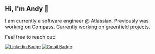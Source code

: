 ## Hi, I'm Andy 👋

<font size="3">I am currently a software engineer @ Atlassian. Previously was working on Compass. Currently working on greenfield projects.

Feel free to reach out:</font>

[![Linkedin Badge](https://img.shields.io/badge/-Andy%20Wong-0072b1?style=flat&logo=LinkedIn&logoColor=white)](https://www.linkedin.com/in/andehwong/)
[![Gmail Badge](https://img.shields.io/badge/-andywong.dev@gmail.com-c14438?style=flat&logo=Gmail&logoColor=white)](mailto:andywong.dev@gmail.com)
<!--
**andehwong/andehwong** is a ✨ _special_ ✨ repository because its `README.md` (this file) appears on your GitHub profile.

Here are some ideas to get you started:

- 🔭 I’m currently working on ...
- 🌱 I’m currently learning ...
- 👯 I’m looking to collaborate on ...
- 🤔 I’m looking for help with ...
- 💬 Ask me about ...
- 📫 How to reach me: ...
- 😄 Pronouns: ...
- ⚡ Fun fact: ...
-->
